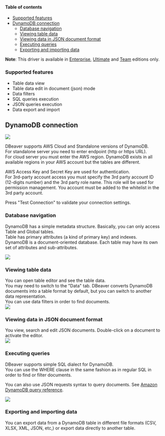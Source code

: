 <!-- META products: [EE, UE, TE] -->
<!-- START doctoc -->
#### Table of contents
  - [Supported features](#supported-features)
- [DynamoDB connection](#dynamodb-connection)
  - [Database navigation](#database-navigation)
  - [Viewing table data](#viewing-table-data)
  - [Viewing data in JSON document format](#viewing-data-in-json-document-format)
  - [Executing queries](#executing-queries)
  - [Exporting and importing data](#exporting-and-importing-data)
<!-- END doctoc -->

**Note**: This driver is available in [Enterprise](Enterprise-Edition), [Ultimate](Ultimate-Edition) and <a href="https://dbeaver.com/dbeaver-team-edition">Team</a> editions only.
### Supported features
- Table data view
- Table data edit in document (json) mode
- Data filters
- SQL queries execution
- JSON queries execution
- Data export and import

## DynamoDB connection

![](images/database/dynamodb/connection-page.png)

DBeaver supports AWS Cloud and Standalone versions of DynamoDB.  
For standalone server you need to enter endpoint (http or https URL).  
For cloud server you must enter the AWS region. DynamoDB exists in all available regions in your AWS account but the tables are different.

AWS Access Key and Secret Key are used for authentication.  
For 3rd-party account access you must specify the 3rd party account ID (12-digits number) and the 3rd party role name. This role will be used for permission management. You account must be added to the whitelist in the 3rd party account.  

Press "Test Connection" to validate your connection settings.

### Database navigation

DynamoDB has a simple metadata structure. Basically, you can only access Table and Global tables.  
Table has primary attributes (a kind of primary key) and indexes.  
DynamoDB is a document-oriented database. Each table may have its own set of attributes and sub-attributes.  

![](images/database/dynamodb/database-structure.png)

### Viewing table data

You can open table editor and see the table data.  
You may need to switch to the "Data" tab.
DBeaver converts DynamoDB documents into a table format by default, but you can switch to another data representation.  
You can use data filters in order to find documents.  
![](images/database/dynamodb/data-view.png)

### Viewing data in JSON document format

You view, search and edit JSON documents. Double-click on a document to activate the editor.  
![](images/database/dynamodb/data-view-json.png)

### Executing queries

DBeaver supports simple SQL dialect for DynamoDB.  
You can use the WHERE clause in the same fashion as in regular SQL in order to find or filter documents.  

You can also use JSON requests syntax to query documents. See [Amazon DynamoDB query reference](https://docs.aws.amazon.com/amazondynamodb/latest/APIReference/API_Query.html).

![](images/database/dynamodb/sql-query-simple.png)

### Exporting and importing data

You can export data from a DynamoDB table in different file formats (CSV, XLSX, XML, JSON, etc,) or export data directly to another table.  